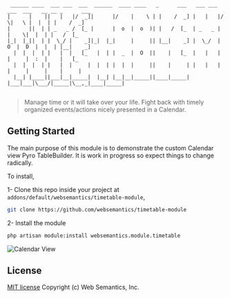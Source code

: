 ```
 ______ ____  ___ ___  ___  ______  ____ ____   _      ___   ___ ___  ___  ___   __ __ _      ___
|      |    ||   |   |/  _]|      |/    |    \ | |    /  _] |   |   |/   \|   \ |  |  | |    /  _]
|      ||  | | _   _ /  [_ |      |  o  |  o  )| |   /  [_  | _   _ |     |    \|  |  | |   /  [_
|_|  |_||  | |  \_/ |    _]|_|  |_|     |     || |__|    _] |  \_/  |  O  |  D  |  |  | |__|    _]
  |  |  |  | |   |  |   [_   |  | |  _  |  O  ||    |   [_  |   |   |     |     |  :  |    |   [_
  |  |  |  | |   |  |     |  |  | |  |  |     ||    |     | |   |   |     |     |     |    |     |
  |__| |____||___|__|_____|  |__| |__|__|_____||____|_____| |___|___|\___/|_____|\__,_|____|_____|


```
> Manage time or it will take over your life. Fight back with timely organized events/actions nicely presented in a Calendar.

## Getting Started

The main purpose of this module is to demonstrate the custom Calendar view Pyro TableBuilder. It is work in progress so expect things to change radically.

To install,

1- Clone this repo inside your project at `addons/default/websemantics/timetable-module`,

```bash
git clone https://github.com/websemantics/timetable-module
```

2- Install the module

```bash
php artisan module:install websemantics.module.timetable
```

![Calendar View](https://github.com/websemantics/timetable-module/raw/master/docs/timetable-module.gif "Calendar View")

## License

[MIT license](http://opensource.org/licenses/mit-license.php)
Copyright (c) Web Semantics, Inc.
